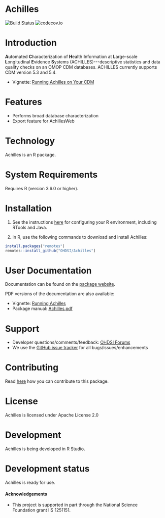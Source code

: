 Achilles
========

[![Build Status](https://travis-ci.org/OHDSI/Achilles.svg?branch=master)](https://travis-ci.org/OHDSI/Achilles)
[![codecov.io](https://codecov.io/github/OHDSI/Achilles/coverage.svg?branch=master)](https://codecov.io/github/OHDSI/Achilles?branch=master)

Introduction
============
**A**utomated **C**haracterization of **H**ealth **I**nformation at **L**arge-scale **L**ongitudinal **E**vidence **S**ystems (ACHILLES)---descriptive statistics and data quality checks on an OMOP CDM databases.  ACHILLES currently supports CDM version 5.3 and 5.4.

* Vignette: [Running Achilles on Your CDM](https://github.com/OHDSI/Achilles/raw/master/vignettes/RunningAchilles.pdf)

Features
========
- Performs broad database characterization
- Export feature for AchillesWeb 

Technology
==========
Achilles is an R package.

System Requirements
============
Requires R (version 3.6.0 or higher). 

Installation
=============
1. See the instructions [here](https://ohdsi.github.io/Hades/rSetup.html) for configuring your R environment, including RTools and Java.

2. In R, use the following commands to download and install Achilles:

  ```r
  install.packages("remotes")
  remotes::install_github("OHDSI/Achilles")
  ```

User Documentation
==================
Documentation can be found on the [package website](https://ohdsi.github.io/Achilles).

PDF versions of the documentation are also available:
* Vignette: [Running Achilles](https://raw.githubusercontent.com/OHDSI/Achilles/master/inst/doc/RunningAchilles.pdf)
* Package manual: [Achilles.pdf](https://raw.githubusercontent.com/OHDSI/Achilles/master/extras/Achilles.pdf)

Support
=======
* Developer questions/comments/feedback: <a href="http://forums.ohdsi.org/c/developers">OHDSI Forums</a>
* We use the <a href="https://github.com/OHDSI/Achilles/issues">GitHub issue tracker</a> for all bugs/issues/enhancements

Contributing
============
Read [here](https://ohdsi.github.io/Hades/contribute.html) how you can contribute to this package.

License
=======
Achilles is licensed under Apache License 2.0

Development
===========
Achilles is being developed in R Studio.

Development status
==================
Achilles is ready for use.

#### Acknowledgements
- This project is supported in part through the National Science Foundation grant IIS 1251151.
